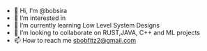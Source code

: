 - 👋 Hi, I’m @bobsira
- 👀 I’m interested in 
- 🌱 I’m currently learning Low Level System Designs
- 💞️ I’m looking to collaborate on RUST,JAVA, C++ and ML projects
- 📫 How to reach me sbobfitz2@gmail.com

<!---
bobsira/bobsira is a ✨ special ✨ repository because its `README.md` (this file) appears on your GitHub profile.
You can click the Preview link to take a look at your changes.
--->
